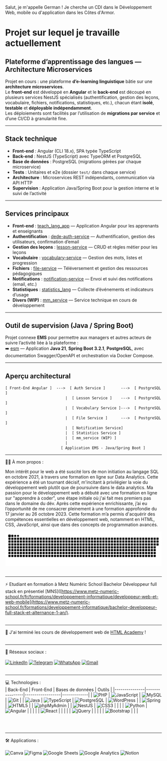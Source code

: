 Salut, je m'appelle German ! Je cherche un CDI dans le Développement Web, mobile ou d'application dans les Côtes d'Armor.

# Projet sur lequel je travaille actuellement

## Plateforme d’apprentissage des langues — Architecture Microservices

Projet en cours : une plateforme **d’e-learning linguistique** bâtie sur une **architecture microservices**.  
Le **front-end** est développé en **Angular** et le **back-end** est découpé en plusieurs services NestJS spécialisés (authentification, gestion des leçons, vocabulaire, fichiers, notifications, statistiques, etc.), chacun étant **isolé**, **testable** et **déployable indépendamment**.  
Les déploiements sont facilités par l’utilisation de **migrations par service** et d’une CI/CD à granularité fine.

---

## Stack technique

- **Front-end** : Angular (CLI 18.x), SPA typée TypeScript  
- **Back-end** : NestJS (TypeScript) avec TypeORM et PostgreSQL  
- **Base de données** : PostgreSQL (migrations gérées par chaque microservice)  
- **Tests** : Unitaires et e2e (dossier `test/` dans chaque service)  
- **Architecture** : Microservices REST indépendants, communication via API HTTP  
- **Supervision** : Application Java/Spring Boot pour la gestion interne et le suivi de l’activité

---

## Services principaux

- **Front-end** : [teach_lang_app](https://github.com/GermanBurdin1/teach_lang_app) — Application Angular pour les apprenants et enseignants  
- **Authentification** : [dede-auth-service](https://github.com/GermanBurdin1/dede-auth-service) — Authentification, gestion des utilisateurs, confirmation d’email  
- **Gestion des leçons** : [lesson-service](https://github.com/GermanBurdin1/lesson-service) — CRUD et règles métier pour les leçons  
- **Vocabulaire** : [vocabulary-service](https://github.com/GermanBurdin1/vocabulary-service) — Gestion des mots, listes et progression  
- **Fichiers** : [file-service](https://github.com/GermanBurdin1/file-service) — Téléversement et gestion des ressources pédagogiques  
- **Notifications** : [notification-service](https://github.com/GermanBurdin1/notification-service) — Envoi et suivi des notifications (email, etc.)  
- **Statistiques** : [statistics_lang](https://github.com/GermanBurdin1/statistics_lang) — Collecte d’événements et indicateurs d’usage  
- **Divers (WIP)** : [mm_service](https://github.com/GermanBurdin1/mm_service) — Service technique en cours de développement

---

## Outil de supervision (Java / Spring Boot)

Projet connexe **EMS** pour permettre aux managers et autres acteurs de suivre l’activité liée à la plateforme :  
➡️ [esm](https://github.com/GermanBurdin1/esm) — Application **Java 21**, **Spring Boot 3.2.1**, **PostgreSQL**, avec documentation Swagger/OpenAPI et orchestration via Docker Compose.

---

## Aperçu architectural

```plaintext
[ Front-End Angular ]  --->  [ Auth Service ]       --->  [ PostgreSQL ]
                           |  [ Lesson Service ]    --->  [ PostgreSQL ]
                           |  [ Vocabulary Service ]--->  [ PostgreSQL ]
                           |  [ File Service ]      --->  [ PostgreSQL ]
                           |  [ Notification Service]
                           |  [ Statistics Service ]
                           |  [ mm_service (WIP) ]
                           |
                         [ Application EMS - Java/Spring Boot ]
```
---

👨‍💻 À mon propos :

Mon intérêt pour le web a été suscité lors de mon initiation au langage SQL en
octobre 2021, à travers une formation en ligne sur Data Analytics. 
Cette expérience a été un tournant décisif, m'incitant à privilégier la voie du
développement web plutôt que de poursuivre dans le data analytics.
Ma passion pour le développement web a débuté avec une formation en ligne sur
"apprendre à coder", une étape initiale où j'ai fait mes premiers pas dans le domaine du dév.
Après cette expérience enrichissante, j’ai eu l’opportunité de me consacrer
pleinement à une formation approfondie du 17 janvier au 26 octobre 2023. Cette
formation m’a permis d'acquérir des compétences essentielles en développement
web, notamment en HTML, CSS, JavaScript, ainsi que dans des concepts de
programmation avancés. <br>


![Dynamic Snake SVG](https://raw.githubusercontent.com/GermanBurdin1/snake/master/snake.svg) <br><br>

---
⚡ Etudiant en formation à Metz Numéric School Bachelor Développeur full stack en présentiel [MNS]([https://www.metz-numeric-school.fr/fr/formations/developpement-informatique/developpeur-web-et-web-mobile](https://www.metz-numeric-school.fr/formations/developpement-informatique/bachelor-developpeur-full-stack-et-alternance-1-an/). <br><br>
__________________________________________________
🌱 J'ai terminé les cours de développement web de [HTML Academy](https://github.com/htmlacademy) ! <br><br>

___________________
🤝 Réseaux sociaux : <br><br>
[![LinkedIn](https://img.shields.io/badge/LinkedIn-0077B5?style=flat&logo=linkedin&logoColor=white)](https://www.linkedin.com/in/german-burdin) 
[![Telegram](https://img.shields.io/badge/Telegram-2CA5E0?style=flat&logo=telegram&logoColor=white)](https://t.me/Germanburdin)
[![WhatsApp](https://img.shields.io/badge/WhatsApp-25D366?style=flat&logo=whatsapp&logoColor=white)](https://wa.me/33675738495) 
[![Gmail](https://img.shields.io/badge/Gmail-D14836?style=flat&logo=gmail&logoColor=white)](mailto:germanburdin1@gmail.com) 
<br><br>

________________
💻 Technologies : <br> 
| Back-End      | Front-End      | Bases de données | Outils      |
|---------------|----------------|------------------|-------------|
| ![PHP](https://img.shields.io/badge/-PHP-777BB4?style=flat&logo=php&logoColor=white) | ![JavaScript](https://img.shields.io/badge/-JavaScript-F7DF1E?style=flat&logo=javascript&logoColor=black) | ![MySQL](https://img.shields.io/badge/-MySQL-4479A1?style=flat&logo=mysql&logoColor=white) | ![Git](https://img.shields.io/badge/-Git-F05032?style=flat&logo=git&logoColor=white) |
| ![Java](https://img.shields.io/badge/-Java-007396?style=flat&logo=java&logoColor=white) | ![TypeScript](https://img.shields.io/badge/-TypeScript-3178C6?style=flat&logo=typescript&logoColor=white) | ![PostgreSQL](https://img.shields.io/badge/-PostgreSQL-4169E1?style=flat&logo=postgresql&logoColor=white) | ![WordPress](https://img.shields.io/badge/-WordPress-21759B?style=flat&logo=wordpress&logoColor=white) |
| ![Spring](https://img.shields.io/badge/-Spring-6DB33F?style=flat&logo=spring&logoColor=white) | ![HTML5](https://img.shields.io/badge/-HTML5-E34F26?style=flat&logo=html5&logoColor=white) |  | ![phpMyAdmin](https://img.shields.io/badge/phpMyAdmin-6C78AF?style=flat) |
| ![NestJS](https://img.shields.io/badge/-NestJS-E0234E?style=flat&logo=nestjs&logoColor=white) | ![CSS3](https://img.shields.io/badge/-CSS3-1572B6?style=flat&logo=css3&logoColor=white) |  |  |
| ![Python](https://img.shields.io/badge/-Python-3776AB?style=flat&logo=python&logoColor=white) | ![Angular](https://img.shields.io/badge/-Angular-DD0031?style=flat&logo=angular&logoColor=white) |  |  |
|  | ![React](https://img.shields.io/badge/-React-61DAFB?style=flat&logo=react&logoColor=black) |  |  |
|  | ![jQuery](https://img.shields.io/badge/-jQuery-0769AD?style=flat&logo=jquery&logoColor=white) |  |  |
|  | ![Bootstrap](https://img.shields.io/badge/-Bootstrap-563D7C?style=flat&logo=bootstrap&logoColor=white) |  |  |



<br><br>
_________
🛠 Applications : <br><br>
![Canva](https://img.shields.io/badge/-Canva-00C4CC?style=flat&logo=canva&logoColor=white)
![Figma](https://img.shields.io/badge/-Figma-F24E1E?style=flat&logo=figma&logoColor=white)
![Google Sheets](https://img.shields.io/badge/Google%20Sheets-34A853?style=flat&logo=googlesheets&logoColor=white)
![Google Analytics](https://img.shields.io/badge/Google%20Analytics-E37400?style=flat&logo=googleanalytics&logoColor=white)
![Notion](https://img.shields.io/badge/-Notion-000000?style=flat&logo=notion&logoColor=white)


